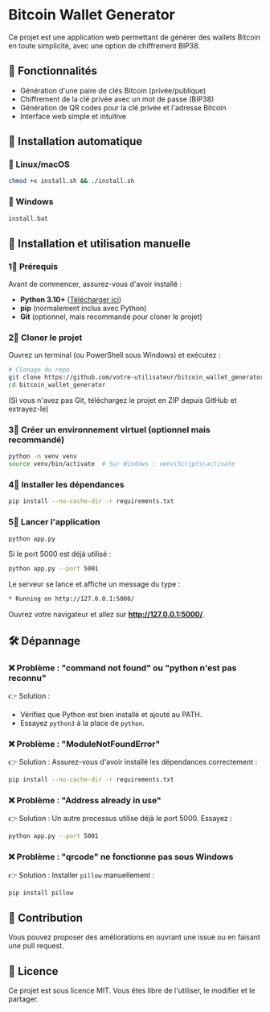 # Bitcoin Wallet Generator

Ce projet est une application web permettant de générer des wallets Bitcoin en toute simplicité, avec une option de chiffrement BIP38.

## 📌 Fonctionnalités

- Génération d'une paire de clés Bitcoin (privée/publique)
- Chiffrement de la clé privée avec un mot de passe (BIP38)
- Génération de QR codes pour la clé privée et l'adresse Bitcoin
- Interface web simple et intuitive

## 🚀 Installation automatique

### 🔹 Linux/macOS

```bash
chmod +x install.sh && ./install.sh
```

### 🔹 Windows

```bat
install.bat
```

## 🔧 Installation et utilisation manuelle

### 1⃣ Prérequis

Avant de commencer, assurez-vous d'avoir installé :

- **Python 3.10+** ([Télécharger ici](https://www.python.org/downloads/))
- **pip** (normalement inclus avec Python)
- **Git** (optionnel, mais recommandé pour cloner le projet)

### 2⃣ Cloner le projet

Ouvrez un terminal (ou PowerShell sous Windows) et exécutez :

```bash
# Clonage du repo
git clone https://github.com/votre-utilisateur/bitcoin_wallet_generator.git
cd bitcoin_wallet_generator
```

(Si vous n'avez pas Git, téléchargez le projet en ZIP depuis GitHub et extrayez-le)

### 3⃣ Créer un environnement virtuel (optionnel mais recommandé)

```bash
python -m venv venv
source venv/bin/activate  # Sur Windows : venv\Scripts\activate
```

### 4⃣ Installer les dépendances

```bash
pip install --no-cache-dir -r requirements.txt
```

### 5⃣ Lancer l'application

```bash
python app.py
```

Si le port 5000 est déjà utilisé :

```bash
python app.py --port 5001
```

Le serveur se lance et affiche un message du type :

```html
* Running on http://127.0.0.1:5000/
```

Ouvrez votre navigateur et allez sur **<http://127.0.0.1:5000/>**.

## 🛠 Dépannage

### ❌ **Problème : "command not found" ou "python n'est pas reconnu"**

👉 Solution :

- Vérifiez que Python est bien installé et ajouté au PATH.
- Essayez `python3` à la place de `python`.

### ❌ **Problème : "ModuleNotFoundError"**

👉 Solution : Assurez-vous d'avoir installé les dépendances correctement :

```bash
pip install --no-cache-dir -r requirements.txt
```

### ❌ **Problème : "Address already in use"**

👉 Solution : Un autre processus utilise déjà le port 5000. Essayez :

```bash
python app.py --port 5001
```

### ❌ **Problème : "qrcode" ne fonctionne pas sous Windows**

👉 Solution : Installer `pillow` manuellement :

```bash
pip install pillow
```

## 🤝 Contribution

Vous pouvez proposer des améliorations en ouvrant une issue ou en faisant une pull request.

## 📝 Licence

Ce projet est sous licence MIT. Vous êtes libre de l'utiliser, le modifier et le partager.
